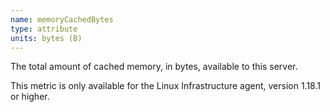 ```yaml
---
name: memoryCachedBytes
type: attribute
units: bytes (B)
---
```


The total amount of cached memory, in bytes, available to this server.

This metric is only available for the Linux Infrastructure agent, version 1.18.1 or higher.
